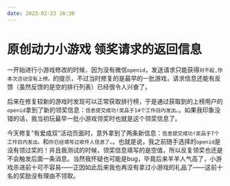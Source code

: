 ```yaml
---
date: 2023-02-23 16:30
---
```


# 原创动力小游戏 领奖请求的返回信息

一开始进行小游戏修改的时候，因为没有微信`openid`，发送请求只能获得`对不起,你本次活动没有上榜。`的提示，不过当时修复的是最早的一批游戏，请求信息还能有反馈（虽然反馈的是空的排行列表）已经很令人兴奋了。

后来在修复较新的游戏时发现可以正常获取排行榜，于是通过获取到的上榜用户的`openid`拿到了新的领奖信息：`信息提交成功!奖品于14个工作日内发出。`。如果我印象没错的话，我当初玩最早一批小游戏领奖时也就是这个领奖信息了。

今天修复“有爱成双”活动页面时，意外拿到了两条新信息：`信息提交成功!奖品于7个工作日内发出。`和`你已经填写过收件人信息了。`。也就是说，我之前随手选择的`openid`是没有领过奖的！并且我测试的时候，领奖信息填写的是空值，所以反复领奖也还是不会触发后面一条消息。当然我怀疑也可能是bug，毕竟后来羊羊人气高了，小游戏杀进前十可不容易——正因如此后来我也再没有拿过小游戏的礼品了——这前十名的奖励没有理由不领取。